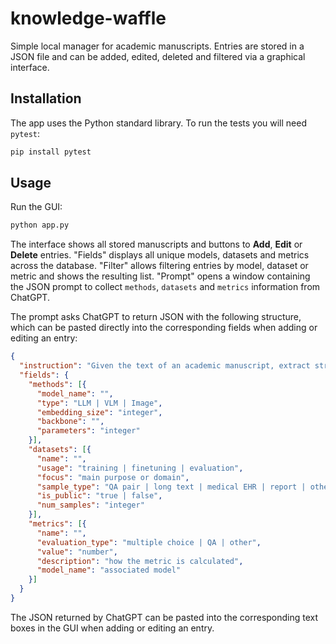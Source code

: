 # knowledge-waffle

Simple local manager for academic manuscripts. Entries are stored in a JSON file
and can be added, edited, deleted and filtered via a graphical interface.

## Installation

The app uses the Python standard library. To run the tests you will need
`pytest`:

```bash
pip install pytest
```

## Usage

Run the GUI:

```bash
python app.py
```

The interface shows all stored manuscripts and buttons to **Add**, **Edit** or
**Delete** entries. "Fields" displays all unique models, datasets and metrics
across the database. "Filter" allows filtering entries by model, dataset or
metric and shows the resulting list. "Prompt" opens a window containing the JSON
prompt to collect `methods`, `datasets` and `metrics` information from ChatGPT.

The prompt asks ChatGPT to return JSON with the following structure, which can
be pasted directly into the corresponding fields when adding or editing an
entry:

```json
{
  "instruction": "Given the text of an academic manuscript, extract structured information.",
  "fields": {
    "methods": [{
      "model_name": "",
      "type": "LLM | VLM | Image",
      "embedding_size": "integer",
      "backbone": "",
      "parameters": "integer"
    }],
    "datasets": [{
      "name": "",
      "usage": "training | finetuning | evaluation",
      "focus": "main purpose or domain",
      "sample_type": "QA pair | long text | medical EHR | report | other",
      "is_public": "true | false",
      "num_samples": "integer"
    }],
    "metrics": [{
      "name": "",
      "evaluation_type": "multiple choice | QA | other",
      "value": "number",
      "description": "how the metric is calculated",
      "model_name": "associated model"
    }]
  }
}
```

The JSON returned by ChatGPT can be pasted into the corresponding text boxes in
the GUI when adding or editing an entry.
